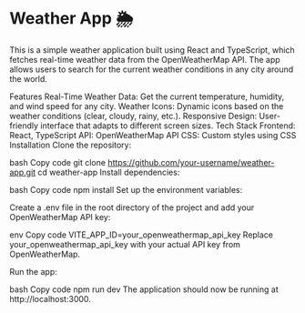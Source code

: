 # Weather App 🌦️
This is a simple weather application built using React and TypeScript, which fetches real-time weather data from the OpenWeatherMap API. The app allows users to search for the current weather conditions in any city around the world.

Features
Real-Time Weather Data: Get the current temperature, humidity, and wind speed for any city.
Weather Icons: Dynamic icons based on the weather conditions (clear, cloudy, rainy, etc.).
Responsive Design: User-friendly interface that adapts to different screen sizes.
Tech Stack
Frontend: React, TypeScript
API: OpenWeatherMap API
CSS: Custom styles using CSS
Installation
Clone the repository:

bash
Copy code
git clone https://github.com/your-username/weather-app.git
cd weather-app
Install dependencies:

bash
Copy code
npm install
Set up the environment variables:

Create a .env file in the root directory of the project and add your OpenWeatherMap API key:

env
Copy code
VITE_APP_ID=your_openweathermap_api_key
Replace your_openweathermap_api_key with your actual API key from OpenWeatherMap.

Run the app:

bash
Copy code
npm run dev
The application should now be running at http://localhost:3000.